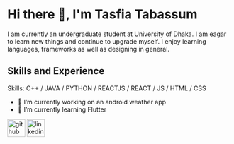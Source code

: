 # Hi there 👋, I'm Tasfia Tabassum

I am currently an undergraduate student at University of Dhaka. I am eagar to learn new things and continue to upgrade myself. I enjoy learning languages, frameworks as well as designing in general.

## Skills and Experience


Skills: C++ / JAVA / PYTHON / REACTJS / REACT / JS / HTML / CSS 

- 🔭 I’m currently working on an android weather app  
- 🌱 I’m currently learning Flutter 


[<img src='https://cdn.jsdelivr.net/npm/simple-icons@3.0.1/icons/github.svg' alt='github' height='40'>](https://github.com/TasfiaTabassum)  [<img src='https://cdn.jsdelivr.net/npm/simple-icons@3.0.1/icons/linkedin.svg' alt='linkedin' height='40'>](https://www.linkedin.com/in/tasfia-tabassum-8b71b119a/)  

